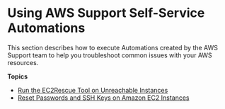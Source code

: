 # Using AWS Support Self\-Service Automations<a name="automation-walk-support"></a>

This section describes how to execute Automations created by the AWS Support team to help you troubleshoot common issues with your AWS resources\.

**Topics**
+ [Run the EC2Rescue Tool on Unreachable Instances](automation-ec2rescue.md)
+ [Reset Passwords and SSH Keys on Amazon EC2 Instances](automation-ec2reset.md)